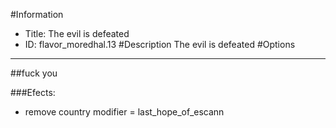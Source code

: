 #Information
 - Title: The evil is defeated
 - ID: flavor_moredhal.13
#Description
The evil is defeated
#Options

___
##fuck you

###Efects:<ul><li>remove country modifier = last_hope_of_escann</li></ul>
